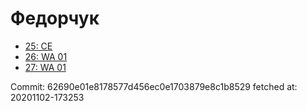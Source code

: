 # Федорчук
- [25: CE](25.md)
- [26: WA 01](26.md)
- [27: WA 01](27.md)

Commit: 62690e01e8178577d456ec0e1703879e8c1b8529
 fetched at: 20201102-173253
